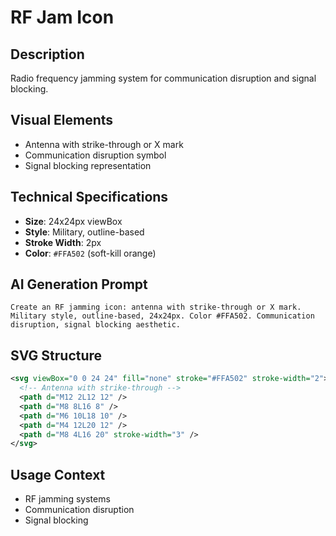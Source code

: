 # RF Jam Icon

## Description

Radio frequency jamming system for communication disruption and signal blocking.

## Visual Elements

- Antenna with strike-through or X mark
- Communication disruption symbol
- Signal blocking representation

## Technical Specifications

- **Size**: 24x24px viewBox
- **Style**: Military, outline-based
- **Stroke Width**: 2px
- **Color**: `#FFA502` (soft-kill orange)

## AI Generation Prompt

```
Create an RF jamming icon: antenna with strike-through or X mark. Military style, outline-based, 24x24px. Color #FFA502. Communication disruption, signal blocking aesthetic.
```

## SVG Structure

```svg
<svg viewBox="0 0 24 24" fill="none" stroke="#FFA502" stroke-width="2">
  <!-- Antenna with strike-through -->
  <path d="M12 2L12 12" />
  <path d="M8 8L16 8" />
  <path d="M6 10L18 10" />
  <path d="M4 12L20 12" />
  <path d="M8 4L16 20" stroke-width="3" />
</svg>
```

## Usage Context

- RF jamming systems
- Communication disruption
- Signal blocking
